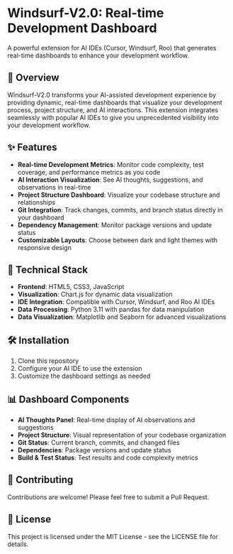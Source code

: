 # Windsurf-V2.0: Real-time Development Dashboard

A powerful extension for AI IDEs (Cursor, Windsurf, Roo) that generates real-time dashboards to enhance your development workflow.

## 🚀 Overview

Windsurf-V2.0 transforms your AI-assisted development experience by providing dynamic, real-time dashboards that visualize your development process, project structure, and AI interactions. This extension integrates seamlessly with popular AI IDEs to give you unprecedented visibility into your development workflow.

## ✨ Features

- **Real-time Development Metrics**: Monitor code complexity, test coverage, and performance metrics as you code
- **AI Interaction Visualization**: See AI thoughts, suggestions, and observations in real-time
- **Project Structure Dashboard**: Visualize your codebase structure and relationships
- **Git Integration**: Track changes, commits, and branch status directly in your dashboard
- **Dependency Management**: Monitor package versions and update status
- **Customizable Layouts**: Choose between dark and light themes with responsive design

## 🔧 Technical Stack

- **Frontend**: HTML5, CSS3, JavaScript
- **Visualization**: Chart.js for dynamic data visualization
- **IDE Integration**: Compatible with Cursor, Windsurf, and Roo AI IDEs
- **Data Processing**: Python 3.11 with pandas for data manipulation
- **Data Visualization**: Matplotlib and Seaborn for advanced visualizations

## 🛠️ Installation

1. Clone this repository
2. Configure your AI IDE to use the extension
3. Customize the dashboard settings as needed

## 📊 Dashboard Components

- **AI Thoughts Panel**: Real-time display of AI observations and suggestions
- **Project Structure**: Visual representation of your codebase organization
- **Git Status**: Current branch, commits, and changed files
- **Dependencies**: Package versions and update status
- **Build & Test Status**: Test results and code complexity metrics

## 🤝 Contributing

Contributions are welcome! Please feel free to submit a Pull Request.

## 📝 License

This project is licensed under the MIT License - see the LICENSE file for details.
